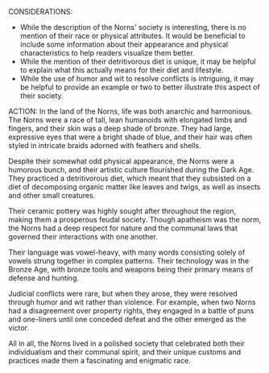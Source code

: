 CONSIDERATIONS:
- While the description of the Norns' society is interesting, there is no mention of their race or physical attributes. It would be beneficial to include some information about their appearance and physical characteristics to help readers visualize them better.
- While the mention of their detritivorous diet is unique, it may be helpful to explain what this actually means for their diet and lifestyle.
- While the use of humor and wit to resolve conflicts is intriguing, it may be helpful to provide an example or two to better illustrate this aspect of their society.

ACTION:
In the land of the Norns, life was both anarchic and harmonious. The Norns were a race of tall, lean humanoids with elongated limbs and fingers, and their skin was a deep shade of bronze. They had large, expressive eyes that were a bright shade of blue, and their hair was often styled in intricate braids adorned with feathers and shells. 

Despite their somewhat odd physical appearance, the Norns were a humorous bunch, and their artistic culture flourished during the Dark Age. They practiced a detritivorous diet, which meant that they subsisted on a diet of decomposing organic matter like leaves and twigs, as well as insects and other small creatures. 

Their ceramic pottery was highly sought after throughout the region, making them a prosperous feudal society. Though apatheism was the norm, the Norns had a deep respect for nature and the communal laws that governed their interactions with one another. 

Their language was vowel-heavy, with many words consisting solely of vowels strung together in complex patterns. Their technology was in the Bronze Age, with bronze tools and weapons being their primary means of defense and hunting. 

Judicial conflicts were rare, but when they arose, they were resolved through humor and wit rather than violence. For example, when two Norns had a disagreement over property rights, they engaged in a battle of puns and one-liners until one conceded defeat and the other emerged as the victor. 

All in all, the Norns lived in a polished society that celebrated both their individualism and their communal spirit, and their unique customs and practices made them a fascinating and enigmatic race.